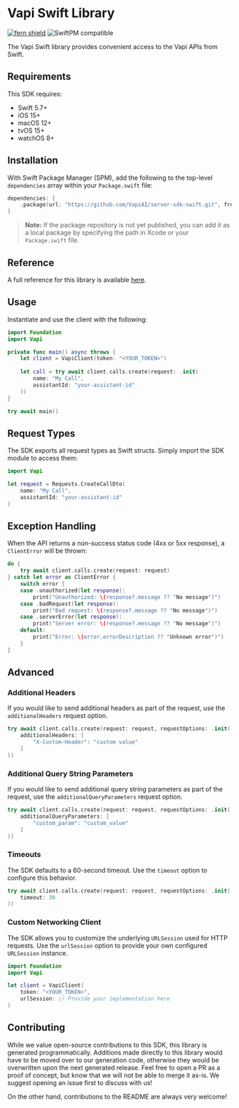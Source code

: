 # Vapi Swift Library

[![fern shield](https://img.shields.io/badge/%F0%9F%8C%BF-Built%20with%20Fern-brightgreen)](https://buildwithfern.com?utm_source=github&utm_medium=github&utm_campaign=readme&utm_source=https%3A%2F%2Fgithub.com%2FVapiAI%2Fserver-sdk-swift)
![SwiftPM compatible](https://img.shields.io/badge/SwiftPM-compatible-orange.svg)

The Vapi Swift library provides convenient access to the Vapi APIs from Swift.

## Requirements

This SDK requires:
- Swift 5.7+
- iOS 15+
- macOS 12+
- tvOS 15+
- watchOS 8+

## Installation

With Swift Package Manager (SPM), add the following to the top-level `dependencies` array within your `Package.swift` file:

```swift
dependencies: [
    .package(url: "https://github.com/VapiAI/server-sdk-swift.git", from: "1.0.0")
]
```

> **Note:** If the package repository is not yet published, you can add it as a local package by specifying the path in Xcode or your `Package.swift` file.

## Reference

A full reference for this library is available [here](./reference.md).

## Usage

Instantiate and use the client with the following:

```swift
import Foundation
import Vapi

private func main() async throws {
    let client = VapiClient(token: "<YOUR_TOKEN>")
    
    let call = try await client.calls.create(request: .init(
        name: "My Call",
        assistantId: "your-assistant-id"
    ))
}

try await main()
```

## Request Types

The SDK exports all request types as Swift structs. Simply import the SDK module to access them:

```swift
import Vapi

let request = Requests.CreateCallDto(
    name: "My Call",
    assistantId: "your-assistant-id"
)
```

## Exception Handling

When the API returns a non-success status code (4xx or 5xx response), a `ClientError` will be thrown:

```swift
do {
    try await client.calls.create(request: request)
} catch let error as ClientError {
    switch error {
    case .unauthorized(let response):
        print("Unauthorized: \(response?.message ?? "No message")")
    case .badRequest(let response):
        print("Bad request: \(response?.message ?? "No message")")
    case .serverError(let response):
        print("Server error: \(response?.message ?? "No message")")
    default:
        print("Error: \(error.errorDescription ?? "Unknown error")")
    }
}
```

## Advanced

### Additional Headers

If you would like to send additional headers as part of the request, use the `additionalHeaders` request option.

```swift
try await client.calls.create(request: request, requestOptions: .init(
    additionalHeaders: [
        "X-Custom-Header": "custom value"
    ]
))
```

### Additional Query String Parameters

If you would like to send additional query string parameters as part of the request, use the `additionalQueryParameters` request option.

```swift
try await client.calls.create(request: request, requestOptions: .init(
    additionalQueryParameters: [
        "custom_param": "custom_value"
    ]
))
```

### Timeouts

The SDK defaults to a 60-second timeout. Use the `timeout` option to configure this behavior.

```swift
try await client.calls.create(request: request, requestOptions: .init(
    timeout: 30
))
```

### Custom Networking Client

The SDK allows you to customize the underlying `URLSession` used for HTTP requests. Use the `urlSession` option to provide your own configured `URLSession` instance.

```swift
import Foundation
import Vapi

let client = VapiClient(
    token: "<YOUR_TOKEN>",
    urlSession: // Provide your implementation here
)
```

## Contributing

While we value open-source contributions to this SDK, this library is generated programmatically.
Additions made directly to this library would have to be moved over to our generation code,
otherwise they would be overwritten upon the next generated release. Feel free to open a PR as
a proof of concept, but know that we will not be able to merge it as-is. We suggest opening
an issue first to discuss with us!

On the other hand, contributions to the README are always very welcome!


